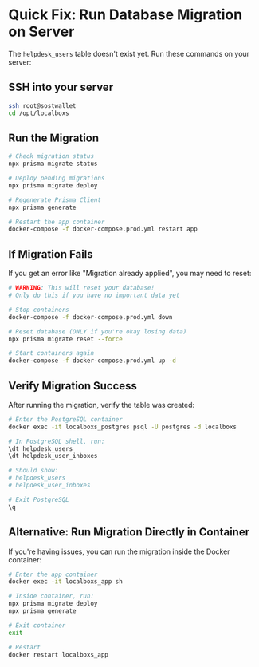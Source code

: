 # Quick Fix: Run Database Migration on Server

The `helpdesk_users` table doesn't exist yet. Run these commands on your server:

## SSH into your server

```bash
ssh root@sostwallet
cd /opt/localboxs
```

## Run the Migration

```bash
# Check migration status
npx prisma migrate status

# Deploy pending migrations
npx prisma migrate deploy

# Regenerate Prisma Client
npx prisma generate

# Restart the app container
docker-compose -f docker-compose.prod.yml restart app
```

## If Migration Fails

If you get an error like "Migration already applied", you may need to reset:

```bash
# WARNING: This will reset your database!
# Only do this if you have no important data yet

# Stop containers
docker-compose -f docker-compose.prod.yml down

# Reset database (ONLY if you're okay losing data)
npx prisma migrate reset --force

# Start containers again
docker-compose -f docker-compose.prod.yml up -d
```

## Verify Migration Success

After running the migration, verify the table was created:

```bash
# Enter the PostgreSQL container
docker exec -it localboxs_postgres psql -U postgres -d localboxs

# In PostgreSQL shell, run:
\dt helpdesk_users
\dt helpdesk_user_inboxes

# Should show:
# helpdesk_users
# helpdesk_user_inboxes

# Exit PostgreSQL
\q
```

## Alternative: Run Migration Directly in Container

If you're having issues, you can run the migration inside the Docker container:

```bash
# Enter the app container
docker exec -it localboxs_app sh

# Inside container, run:
npx prisma migrate deploy
npx prisma generate

# Exit container
exit

# Restart
docker restart localboxs_app
```

